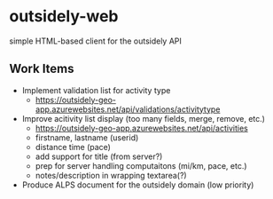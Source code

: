 # outsidely-web

simple HTML-based client for the outsidely API

## Work Items

 * Implement validation list for activity type
   * https://outsidely-geo-app.azurewebsites.net/api/validations/activitytype
 * Improve acitivity list display (too many fields, merge, remove, etc.)
   * https://outsidely-geo-app.azurewebsites.net/api/activities 
   * firstname, lastname (userid)
   * distance time (pace)
   * add support for title (from server?)
   * prep for server handling computaitons (mi/km, pace, etc.)
   * notes/description in wrapping textarea(?)
 * Produce ALPS document for the outsidely domain (low priority)
